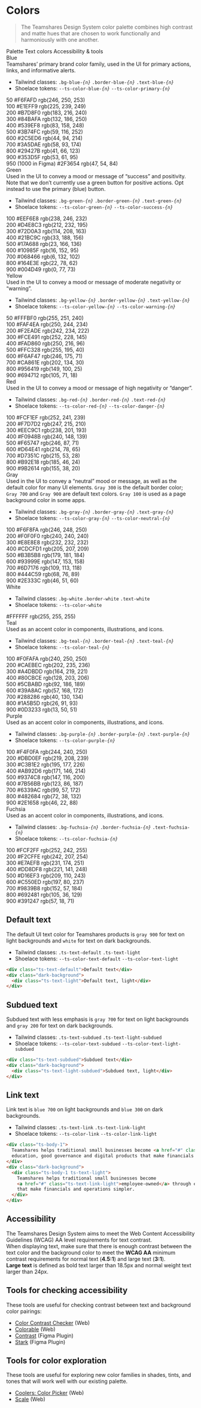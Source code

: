 # Colors

> The Teamshares Design System color palette combines high contrast and matte hues that are chosen to work functionally and harmoniously with one another.

<sl-tab-group>
  <sl-tab slot="nav" panel="palette">Palette</sl-tab>
  <sl-tab slot="nav" panel="text-colors">Text colors</sl-tab>
  <sl-tab slot="nav" panel="a11y">Accessibility &amp; tools</sl-tab>

  <sl-tab-panel name="palette">

  <div class="color-palette__name">
    <div>Blue</div>
    <div>Teamshares&rsquo; primary brand color family, used in the UI for primary actions, links, and informative alerts.</div>
  </div>
  <ul class="color-tokens">
  <li><span class="ts-heading-8">Tailwind classes:</span>
    <code>.bg-blue-<em>{n}</em></code>
    <code>.border-blue-<em>{n}</em></code>
    <code>.text-blue-<em>{n}</em></code>
  </li>
  <li><span class="ts-heading-8">Shoelace tokens:</span>
  <code>--ts-color-blue-<em>{n}</em></code>
  <code>--ts-color-primary-<em>{n}</em></code>
</li>
  </ul>
  <div class="color-palette">
    <div class="color-palette__example"><div class="color-palette__swatch" style="background-color: var(--sl-color-primary-50);"></div>
    <span>50</span>
    <span>#F6FAFD</span>
    <span>rgb(246, 250, 253)</span>
    </div>
    <div class="color-palette__example"><div class="color-palette__swatch" style="background-color: var(--sl-color-primary-100);"></div>
    <span>100</span>
    <span>#E1EFF9</span>
    <span>rgb(225, 239, 249)</span>
    </div>
    <div class="color-palette__example"><div class="color-palette__swatch" style="background-color: var(--sl-color-primary-200);"></div>
    <span>200</span>
    <span>#B7D8F0</span>
    <span>rgb(183, 216, 240)</span>
    </div>
    <div class="color-palette__example"><div class="color-palette__swatch" style="background-color: var(--sl-color-primary-300);"></div>
    <span>300</span>
    <span>#84BAFA</span>
    <span>rgb(132, 186, 250)</span>
    </div>
    <div class="color-palette__example"><div class="color-palette__swatch" style="background-color: var(--sl-color-primary-400);"></div>
    <span>400</span>
    <span>#539EF8</span>
    <span>rgb(83, 158, 248)</span>
    </div>
    <div class="color-palette__example"><div class="color-palette__swatch" style="background-color: var(--sl-color-primary-500);"></div>
    <span>500</span>
    <span>#3B74FC</span>
    <span>rgb(59, 116, 252)</span>
    </div>
    <div class="color-palette__example"><div class="color-palette__swatch" style="background-color: var(--sl-color-primary-600);"></div>
    <span>600</span>
    <span>#2C5ED6</span>
    <span>rgb(44, 94, 214)</span>
    </div>
    <div class="color-palette__example"><div class="color-palette__swatch" style="background-color: var(--sl-color-primary-700);"></div>
    <span>700</span>
    <span>#3A5DAE</span>
    <span>rgb(58, 93, 174)</span>
    </div>
    <div class="color-palette__example"><div class="color-palette__swatch" style="background-color: var(--sl-color-primary-800);"></div>
    <span>800</span>
    <span>#29427B</span>
    <span>rgb(41, 66, 123)</span>
    </div>
    <div class="color-palette__example"><div class="color-palette__swatch" style="background-color: var(--sl-color-primary-900);"></div>
    <span>900</span>
    <span>#353D5F</span>
    <span>rgb(53, 61, 95)</span>
    </div>
    <div class="color-palette__example"><div class="color-palette__swatch" style="background-color: var(--sl-color-primary-950);"></div>
    <span>950 (1000 in Figma)</span>
    <span>#2F3654</span>
    <span>rgb(47, 54, 84)</span>
    </div>
  </div>

  <div class="color-palette__name">
    <div>Green</div>
    <div>Used in the UI to convey a mood or message of &ldquo;success&rdquo; and positivity. Note that we don&rsquo;t currently use a green button for positive actions. Opt instead to use the primary (blue) button.</div>
  </div>
  <ul class="color-tokens">
  <li><span class="ts-heading-8">Tailwind classes:</span>
    <code>.bg-green-<em>{n}</em></code>
    <code>.border-green-<em>{n}</em></code>
    <code>.text-green-<em>{n}</em></code>
  </li>
  <li><span class="ts-heading-8">Shoelace tokens:</span>
  <code>--ts-color-green-<em>{n}</em></code>
  <code>--ts-color-success-<em>{n}</em></code>
</li>
  </ul>
  <div class="color-palette">
    <div class="color-palette__example"><div class="color-palette__swatch" style="background-color: var(--sl-color-success-100);"></div>
    <span>100</span>
    <span>#EEF6E8</span>
    <span>rgb(238, 246, 232)</span>
    </div>
    <div class="color-palette__example"><div class="color-palette__swatch" style="background-color: var(--sl-color-success-200);"></div>
    <span>200</span>
    <span>#D4E8C3</span>
    <span>rgb(212, 232, 195)</span>
    </div>
    <div class="color-palette__example"><div class="color-palette__swatch" style="background-color: var(--sl-color-success-300);"></div>
    <span>300</span>
    <span>#72D0A3</span>
    <span>rgb(114, 208, 163)</span>
    </div>
    <div class="color-palette__example"><div class="color-palette__swatch" style="background-color: var(--sl-color-success-400);"></div>
    <span>400</span>
    <span>#21BC9C</span>
    <span>rgb(33, 188, 156)</span>
    </div>
    <div class="color-palette__example"><div class="color-palette__swatch" style="background-color: var(--sl-color-success-500);"></div>
    <span>500</span>
    <span>#17A688</span>
    <span>rgb(23, 166, 136)</span>
    </div>
    <div class="color-palette__example"><div class="color-palette__swatch" style="background-color: var(--sl-color-success-600);"></div>
    <span>600</span>
    <span>#10985F</span>
    <span>rgb(16, 152, 95)</span>
    </div>
    <div class="color-palette__example"><div class="color-palette__swatch" style="background-color: var(--sl-color-success-700);"></div>
    <span>700</span>
    <span>#068466</span>
    <span>rgb(6, 132, 102)</span>
    </div>
    <div class="color-palette__example"><div class="color-palette__swatch" style="background-color: var(--sl-color-success-800);"></div>
    <span>800</span>
    <span>#164E3E</span>
    <span>rgb(22, 78, 62)</span>
    </div>
    <div class="color-palette__example"><div class="color-palette__swatch" style="background-color: var(--sl-color-success-900);"></div>
    <span>900</span>
    <span>#004D49</span>
    <span>rgb(0, 77, 73)</span>
    </div>
  </div>

  <div class="color-palette__name">
    <div>Yellow</div>
    <div>Used in the UI to convey a mood or message of moderate negativity or &ldquo;warning&rdquo;.</div>
  </div>
  <ul class="color-tokens">
  <li><span class="ts-heading-8">Tailwind classes:</span>
    <code>.bg-yellow-<em>{n}</em></code>
    <code>.border-yellow-<em>{n}</em></code>
    <code>.text-yellow-<em>{n}</em></code>
  </li>
  <li><span class="ts-heading-8">Shoelace tokens:</span>
  <code>--ts-color-yellow-<em>{n}</em></code>
  <code>--ts-color-warning-<em>{n}</em></code>
</li>
  </ul>
  <div class="color-palette">
    <div class="color-palette__example"><div class="color-palette__swatch" style="background-color: var(--sl-color-warning-50);"></div>
    <span>50</span>
    <span>#FFFBF0</span>
    <span>rgb(255, 251, 240)</span></div>
    <div class="color-palette__example"><div class="color-palette__swatch" style="background-color: var(--sl-color-warning-100);"></div>
    <span>100</span>
    <span>#FAF4EA</span>
    <span>rgb(250, 244, 234)</span>
    </div>
    <div class="color-palette__example"><div class="color-palette__swatch" style="background-color: var(--sl-color-warning-200);"></div><span>200</span>
    <span>#F2EADE</span>
    <span>rgb(242, 234, 222)</span>
    </div>
    <div class="color-palette__example"><div class="color-palette__swatch" style="background-color: var(--sl-color-warning-300);"></div>
    <span>300</span>
    <span>#FCE491</span>
    <span>rgb(252, 228, 145)</span>
    </div>
    <div class="color-palette__example"><div class="color-palette__swatch" style="background-color: var(--sl-color-warning-400);"></div>
    <span>400</span>
    <span>#FAD860</span>
    <span>rgb(250, 216, 96)</span>
    </div>
    <div class="color-palette__example"><div class="color-palette__swatch" style="background-color: var(--sl-color-warning-500);"></div>
    <span>500</span>
    <span>#FFC328</span>
    <span>rgb(255, 195, 40)</span>
    </div>
    <div class="color-palette__example"><div class="color-palette__swatch" style="background-color: var(--sl-color-warning-600);"></div><span>600</span>
    <span>#F6AF47</span>
    <span>rgb(246, 175, 71)</span>
    </div>
    <div class="color-palette__example"><div class="color-palette__swatch" style="background-color: var(--sl-color-warning-700);"></div>
    <span>700</span>
    <span>#CA861E</span>
    <span>rgb(202, 134, 30)</span>
    </div>
    <div class="color-palette__example"><div class="color-palette__swatch" style="background-color: var(--sl-color-warning-800);"></div>
    <span>800</span>
    <span>#956419</span>
    <span>rgb(149, 100, 25)</span>
    </div>
    <div class="color-palette__example"><div class="color-palette__swatch" style="background-color: var(--sl-color-warning-900);"></div><span>900</span>
    <span>#694712</span>
    <span>rgb(105, 71, 18)</span>
    </div>
  </div>

  <div class="color-palette__name">
    <div>Red</div>
    <div>Used in the UI to convey a mood or message of high negativity or &ldquo;danger&rdquo;.</div>
  </div>
  <ul class="color-tokens">
  <li><span class="ts-heading-8">Tailwind classes:</span>
    <code>.bg-red-<em>{n}</em></code>
    <code>.border-red-<em>{n}</em></code>
    <code>.text-red-<em>{n}</em></code>
  </li>
  <li><span class="ts-heading-8">Shoelace tokens:</span>
  <code>--ts-color-red-<em>{n}</em></code>
  <code>--ts-color-danger-<em>{n}</em></code>
</li>
  </ul>
  <div class="color-palette">
    <div class="color-palette__example"><div class="color-palette__swatch" style="background-color: var(--sl-color-danger-100);"></div>
    <span>100</span>
    <span>#FCF1EF</span>
    <span>rgb(252, 241, 239)</span>
    </div>
    <div class="color-palette__example"><div class="color-palette__swatch" style="background-color: var(--sl-color-danger-200);"></div>
    <span>200</span>
    <span>#F7D7D2</span>
    <span>rgb(247, 215, 210)</span>
    </div>
    <div class="color-palette__example"><div class="color-palette__swatch" style="background-color: var(--sl-color-danger-300);"></div>
    <span>300</span>
    <span>#EEC9C1</span>
    <span>rgb(238, 201, 193)</span>
    </div>
    <div class="color-palette__example"><div class="color-palette__swatch" style="background-color: var(--sl-color-danger-400);"></div>
    <span>400</span>
    <span>#F0948B</span>
    <span>rgb(240, 148, 139)</span>
    </div>
    <div class="color-palette__example"><div class="color-palette__swatch" style="background-color: var(--sl-color-danger-500);"></div>
    <span>500</span>
    <span>#F65747</span>
    <span>rgb(246, 87, 71)</span>
    </div>
    <div class="color-palette__example"><div class="color-palette__swatch" style="background-color: var(--sl-color-danger-600);"></div>
    <span>600</span>
    <span>#D64E41</span>
    <span>rgb(214, 78, 65)</span>
    </div>
    <div class="color-palette__example"><div class="color-palette__swatch" style="background-color: var(--sl-color-danger-700);"></div>
    <span>700</span>
    <span>#D7351C</span>
    <span>rgb(215, 53, 28)</span></div>
    <div class="color-palette__example"><div class="color-palette__swatch" style="background-color: var(--sl-color-danger-800);"></div>
    <span>800</span>
    <span>#B92E18</span>
    <span>rgb(185, 46, 24)</span>
    </div>
    <div class="color-palette__example"><div class="color-palette__swatch" style="background-color: var(--sl-color-danger-900);"></div>
    <span>900</span>
    <span>#9B2614</span>
    <span>rgb(155, 38, 20)</span>
    </div>
  </div>

  <div class="color-palette__name">
    <div>Gray</div>
      <div>Used in the UI to convey a &ldquo;neutral&rdquo; mood or message, as well as the default color for many UI elements. <code>Gray 300</code> is the default border color; <code>Gray 700</code> and <code>Gray 900</code> are default text colors. <code>Gray 100</code> is used as a page background color in some apps.</div>
  </div>
  <ul class="color-tokens">
  <li><span class="ts-heading-8">Tailwind classes:</span>
    <code>.bg-gray-<em>{n}</em></code>
    <code>.border-gray-<em>{n}</em></code>
    <code>.text-gray-<em>{n}</em></code>
  </li>
  <li><span class="ts-heading-8">Shoelace tokens:</span>
  <code>--ts-color-gray-<em>{n}</em></code>
  <code>--ts-color-neutral-<em>{n}</em></code>
</li>
  </ul>
  <div class="color-palette">
    <div class="color-palette__example"><div class="color-palette__swatch" style="background-color: var(--sl-color-neutral-100);"></div>
    <span>100</span>
    <span>#F6F8FA</span>
    <span>rgb(246, 248, 250)</span>
    </div>
    <div class="color-palette__example"><div class="color-palette__swatch" style="background-color: var(--sl-color-neutral-200);"></div>
    <span>200</span>
    <span>#F0F0F0</span>
    <span>rgb(240, 240, 240)</span>
    </div>
    <div class="color-palette__example"><div class="color-palette__swatch" style="background-color: var(--sl-color-neutral-300);"></div>
    <span>300</span>
    <span>#E8E8E8</span>
    <span>rgb(232, 232, 232)</span>
    </div>
    <div class="color-palette__example"><div class="color-palette__swatch" style="background-color: var(--sl-color-neutral-400);"></div>
    <span>400</span>
    <span>#CDCFD1</span>
    <span>rgb(205, 207, 209)</span>
    </div>
    <div class="color-palette__example"><div class="color-palette__swatch" style="background-color: var(--sl-color-neutral-500);"></div>
    <span>500</span>
    <span>#B3B5B8</span>
    <span>rgb(179, 181, 184)</span>
    </div>
    <div class="color-palette__example"><div class="color-palette__swatch" style="background-color: var(--sl-color-neutral-600);"></div>
    <span>600</span>
    <span>#93999E</span>
    <span>rgb(147, 153, 158)</span>
    </div>
    <div class="color-palette__example"><div class="color-palette__swatch" style="background-color: var(--sl-color-neutral-700);"></div>
    <span>700</span>
    <span>#6D7176</span>
    <span>rgb(109, 113, 118)</span>
    </div>
    <div class="color-palette__example"><div class="color-palette__swatch" style="background-color: var(--sl-color-neutral-800);"></div>
    <span>800</span>
    <span>#444C59</span>
    <span>rgb(68, 76, 89)</span>
    </div>
    <div class="color-palette__example"><div class="color-palette__swatch" style="background-color: var(--sl-color-neutral-900);"></div>
    <span>900</span>
    <span>#2E333C</span>
    <span>rgb(46, 51, 60)</span>
    </div>
  </div>

  <div class="color-palette__name">
    <div>White</div>
  </div>
  <ul class="color-tokens">
  <li><span class="ts-heading-8">Tailwind classes:</span>
    <code>.bg-white</code>
    <code>.border-white</code>
    <code>.text-white</code>
  </li>
  <li><span class="ts-heading-8">Shoelace tokens:</span>
  <code>--ts-color-white</code>
</li>
  </ul>
  <div class="color-palette">
    <div class="color-palette__example"><div class="color-palette__swatch color-palette__swatch--border" style="background-color: var(--sl-color-neutral-0);"></div>
      <span>#FFFFFF</span>
      <span>rgb(255, 255, 255)</span>
    </div>
  </div>

  <div class="color-palette__name">
    <div>Teal</div>
      <div>Used as an accent color in components, illustrations, and icons.</div>
  </div>
  <ul class="color-tokens">
  <li><span class="ts-heading-8">Tailwind classes:</span>
    <code>.bg-teal-<em>{n}</em></code>
    <code>.border-teal-<em>{n}</em></code>
    <code>.text-teal-<em>{n}</em></code>
  </li>
  <li><span class="ts-heading-8">Shoelace tokens:</span>
  <code>--ts-color-teal-<em>{n}</em></code>
</li>
  </ul>
  <div class="color-palette">
    <div class="color-palette__example"><div class="color-palette__swatch" style="background-color: var(--sl-color-teal-100);"></div>
    <span>100</span>
    <span>#F0FAFA</span>
    <span>rgb(240, 250, 250)</span>
    </div>
    <div class="color-palette__example"><div class="color-palette__swatch" style="background-color: var(--sl-color-teal-200);"></div>
    <span>200</span>
    <span>#CAEBEC</span>
    <span>rgb(202, 235, 236)</span>
    </div>
    <div class="color-palette__example"><div class="color-palette__swatch" style="background-color: var(--sl-color-teal-300);"></div>
    <span>300</span>
    <span>#A4DBDD</span>
    <span>rgb(164, 219, 221)</span>
    </div>
    <div class="color-palette__example"><div class="color-palette__swatch" style="background-color: var(--sl-color-teal-400);"></div>
    <span>400</span>
    <span>#80CBCE</span>
    <span>rgb(128, 203, 206)</span>
    </div>
    <div class="color-palette__example"><div class="color-palette__swatch" style="background-color: var(--sl-color-teal-500);"></div>
    <span>500</span>
    <span>#5CBABD</span>
    <span>rgb(92, 186, 189)</span>
    </div>
    <div class="color-palette__example"><div class="color-palette__swatch" style="background-color: var(--sl-color-teal-600);"></div>
    <span>600</span>
    <span>#39A8AC</span>
    <span>rgb(57, 168, 172)</span>
    </div>
    <div class="color-palette__example"><div class="color-palette__swatch" style="background-color: var(--sl-color-teal-700);"></div>
    <span>700</span>
    <span>#288286</span>
    <span>rgb(40, 130, 134)</span>
    </div>
    <div class="color-palette__example"><div class="color-palette__swatch" style="background-color: var(--sl-color-teal-800);"></div>
    <span>800</span>
    <span>#1A5B5D</span>
    <span>rgb(26, 91, 93)</span>
    </div>
    <div class="color-palette__example"><div class="color-palette__swatch" style="background-color: var(--sl-color-teal-900);"></div>
    <span>900</span>
    <span>#0D3233</span>
    <span>rgb(13, 50, 51)</span>
    </div>
  </div>

  <div class="color-palette__name">
    <div>Purple</div>
    <div>Used as an accent color in components, illustrations, and icons.</div>
  </div>
  <ul class="color-tokens">
  <li><span class="ts-heading-8">Tailwind classes:</span>
    <code>.bg-purple-<em>{n}</em></code>
    <code>.border-purple-<em>{n}</em></code>
    <code>.text-purple-<em>{n}</em></code>
  </li>
  <li><span class="ts-heading-8">Shoelace tokens:</span>
  <code>--ts-color-purple-<em>{n}</em></code>
</li>
  </ul>
  <div class="color-palette">
    <div class="color-palette__example"><div class="color-palette__swatch" style="background-color: var(--sl-color-purple-100);"></div>
    <span>100</span>
    <span>#F4F0FA</span>
    <span>rgb(244, 240, 250)</span>
    </div>
    <div class="color-palette__example"><div class="color-palette__swatch" style="background-color: var(--sl-color-purple-200);"></div>
    <span>200</span>
    <span>#DBD0EF</span>
    <span>rgb(219, 208, 239)</span>
    </div>
    <div class="color-palette__example"><div class="color-palette__swatch" style="background-color: var(--sl-color-purple-300);"></div>
    <span>300</span>
    <span>#C3B1E2</span>
    <span>rgb(195, 177, 226)</span>
    </div>
    <div class="color-palette__example"><div class="color-palette__swatch" style="background-color: var(--sl-color-purple-400);"></div>
    <span>400</span>
    <span>#AB92D6</span>
    <span>rgb(171, 146, 214)</span>
    </div>
    <div class="color-palette__example"><div class="color-palette__swatch" style="background-color: var(--sl-color-purple-500);"></div>
    <span>500</span>
    <span>#9374C8</span>
    <span>rgb(147, 116, 200)</span>
    </div>
    <div class="color-palette__example"><div class="color-palette__swatch" style="background-color: var(--sl-color-purple-600);"></div>
    <span>600</span>
    <span>#7B56BB</span>
    <span>rgb(123, 86, 187)</span>
    </div>
    <div class="color-palette__example"><div class="color-palette__swatch" style="background-color: var(--sl-color-purple-700);"></div>
    <span>700</span>
    <span>#6339AC</span>
    <span>rgb(99, 57, 172)</span>
    </div>
    <div class="color-palette__example"><div class="color-palette__swatch" style="background-color: var(--sl-color-purple-800);"></div>
    <span>800</span>
    <span>#482684</span>
    <span>rgb(72, 38, 132)</span>
    </div>
    <div class="color-palette__example"><div class="color-palette__swatch" style="background-color: var(--sl-color-purple-900);"></div>
    <span>900</span>
    <span>#2E1658</span>
    <span>rgb(46, 22, 88)</span>
    </div>
  </div>

  <div class="color-palette__name">
    <div>Fuchsia</div>
    <div>Used as an accent color in components, illustrations, and icons.</div>
  </div>
  <ul class="color-tokens">
  <li><span class="ts-heading-8">Tailwind classes:</span>
    <code>.bg-fuchsia-<em>{n}</em></code>
    <code>.border-fuchsia-<em>{n}</em></code>
    <code>.text-fuchsia-<em>{n}</em></code>
  </li>
  <li><span class="ts-heading-8">Shoelace tokens:</span>
  <code>--ts-color-fuchsia-<em>{n}</em></code>
</li>
  </ul>
  <div class="color-palette">
    <div class="color-palette__example"><div class="color-palette__swatch" style="background-color: var(--sl-color-fuchsia-100);"></div>
    <span>100</span>
    <span>#FCF2FF</span>
    <span>rgb(252, 242, 255)</span>
    </div>
    <div class="color-palette__example"><div class="color-palette__swatch" style="background-color: var(--sl-color-fuchsia-200);"></div>
    <span>200</span>
    <span>#F2CFFE</span>
    <span>rgb(242, 207, 254)</span>
    </div>
    <div class="color-palette__example"><div class="color-palette__swatch" style="background-color: var(--sl-color-fuchsia-300);"></div>
    <span>300</span>
    <span>#E7AEFB</span>
    <span>rgb(231, 174, 251)</span>
    </div>
    <div class="color-palette__example"><div class="color-palette__swatch" style="background-color: var(--sl-color-fuchsia-400);"></div>
    <span>400</span>
    <span>#DD8DF8</span>
    <span>rgb(221, 141, 248)</span>
    </div>
    <div class="color-palette__example"><div class="color-palette__swatch" style="background-color: var(--sl-color-fuchsia-500);"></div>
    <span>500</span>
    <span>#D16EF3</span>
    <span>rgb(209, 110, 243)</span>
    </div>
    <div class="color-palette__example"><div class="color-palette__swatch" style="background-color: var(--sl-color-fuchsia-600);"></div>
    <span>600</span>
    <span>#C550ED</span>
    <span>rgb(197, 80, 237)</span>
    </div>
    <div class="color-palette__example"><div class="color-palette__swatch" style="background-color: var(--sl-color-fuchsia-700);"></div>
    <span>700</span>
    <span>#9839B8</span>
    <span>rgb(152, 57, 184)</span>
    </div>
    <div class="color-palette__example"><div class="color-palette__swatch" style="background-color: var(--sl-color-fuchsia-800);"></div>
    <span>800</span>
    <span>#692481</span>
    <span>rgb(105, 36, 129)</span>
    </div>
    <div class="color-palette__example"><div class="color-palette__swatch" style="background-color: var(--sl-color-fuchsia-900);"></div>
    <span>900</span>
    <span>#391247</span>
    <span>rgb(57, 18, 71)</span>
    </div>
  </div>

  </sl-tab-panel>

  <sl-tab-panel name="text-colors">
    <div class="panel-content">
      <h2>Default text</h2>
      <div>The default UI text color for Teamshares products is <code>gray 900</code> for text on light backgrounds and <code>white</code> for text on dark backgrounds.</div>
      <ul class="color-tokens">
      <li><span class="ts-heading-8">Tailwind classes:</span>
        <code>.ts-text-default</code>
        <code>.ts-text-light</code>
      </li>
      <li><span class="ts-heading-8">Shoelace tokens:</span>
      <code>--ts-color-text-default</code>
      <code>--ts-color-text-light</code>
    </li>
      </ul>
    </div>

```html preview
<div class="ts-text-default">Default text</div>
<div class="dark-background">
  <div class="ts-text-light">Default text, light</div>
</div>
```

<sl-divider style="--spacing: 3rem;"></sl-divider>

<div class="panel-content">
<h2>Subdued text</h2>
<div>Subdued text with less emphasis is <code>gray 700</code> for text on light backgrounds and <code>gray 200</code> for text on dark backgrounds.</div>
<ul class="color-tokens">
<li><span class="ts-heading-8">Tailwind classes:</span>
  <code>.ts-text-subdued</code>
  <code>.ts-text-light-subdued</code>
</li>
<li><span class="ts-heading-8">Shoelace tokens:</span>
<code>--ts-color-text-subdued</code>
<code>--ts-color-text-light-subdued</code>
</li>
</ul>
</div>

```html preview
<div class="ts-text-subdued">Subdued text</div>
<div class="dark-background">
  <div class="ts-text-light-subdued">Subdued text, light</div>
</div>
```

<sl-divider style="--spacing: 3rem;"></sl-divider>

<div class="panel-content">
<h2>Link text</h2>
<div>Link text is <code>blue 700</code> on light backgrounds and <code>blue 300</code> on dark backgrounds.</div>
<ul class="color-tokens">
<li><span class="ts-heading-8">Tailwind classes:</span>
  <code>.ts-text-link</code>
  <code>.ts-text-link-light</code>
</li>
<li><span class="ts-heading-8">Shoelace tokens:</span>
<code>--ts-color-link</code>
<code>--ts-color-link-light</code>
</li>
</ul>
</div>

```html preview
<div class="ts-body-1">
  Teamshares helps traditional small businesses become <a href="#" class="ts-text-link">employee-owned</a> through
  education, good governance and digital products that make financials and operations simpler.
</div>
<div class="dark-background">
  <div class="ts-body-1 ts-text-light">
    Teamshares helps traditional small businesses become
    <a href="#" class="ts-text-link-light">employee-owned</a> through education, good governance and digital products
    that make financials and operations simpler.
  </div>
</div>
```

  </sl-tab-panel>

  <sl-tab-panel name="a11y">
    <div class="panel-content">
    <h2>Accessibility</h2>
    <div>The Teamshares Design System aims to meet the Web Content Accessibility Guidelines (WCAG) AA level requirements for text contrast.</div>
    <div>When displaying text, make sure that there is enough contrast between the text color and the background color to meet the <strong>WCAG AA</strong> minimum contrast requirements for normal text (<strong>4.5:1</strong>) and large text (<strong>3:1</strong>).</div>
    <div><strong>Large text</strong> is defined as bold text larger than 18.5px and normal weight text larger than 24px.</div>
    <sl-divider style="--spacing: 3rem;"></sl-divider>
    <h2>Tools for checking accessibility</h2>
    <div>These tools are useful for checking contrast between text and background color pairings:</div>
    <ul>
      <li><a href="https://marijohannessen.github.io/color-contrast-checker/" target="_blank" class="ts-text-link">Color Contrast Checker</a> (Web)</li>
      <li><a href="https://colorable.jxnblk.com/" target="_blank" class="ts-text-link">Colorable</a> (Web)</li>
      <li><a href="https://www.figma.com/community/plugin/748533339900865323/Contrast" target="_blank" class="ts-text-link">Contrast</a> (Figma Plugin)</li>
      <li><a href="https://www.figma.com/community/plugin/732603254453395948/Stark" target="_blank" class="ts-text-link">Stark</a> (Figma Plugin)</li>
    </ul>
    <sl-divider style="--spacing: 3rem;"></sl-divider>
    <h2>Tools for color exploration</h2>
    <div>These tools are useful for exploring new color families in shades, tints, and tones that will work well with our existing palette.</div>
    <ul>
      <li><a href="https://coolors.co/29427b" target="_blank" class="ts-text-link">Coolers: Color Picker</a> (Web)</li>
      <li><a href="https://hihayk.github.io/scale/#4/6/50/80/-51/67/20/14/29427b/41/66/123/white" target="_blank" class="ts-text-link">Scale</a> (Web)</li>
    </ul>
    </div>
  </sl-tab-panel>
</sl-tab-group>
